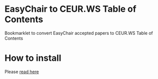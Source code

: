 # EasyChair to CEUR.WS Table of Contents
Bookmarklet to convert EasyChair accepted papers to CEUR.WS Table of Contents

# How to install
Please [read here](https://htmlpreview.github.io/?https://raw.githubusercontent.com/angelosalatino/easychair-to-ceurws-toc/refs/heads/main/index.html)
